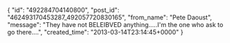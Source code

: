  {
   "id": "492284704140800",
   "post_id": "462493170453287_492057720830165",
   "from_name": "Pete Daoust",
   "message": "They have not BELEIBVED anything.....I'm the one who ask to go there....",
   "created_time": "2013-03-14T23:14:45+0000"
 }

